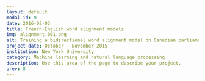 ```yaml
---
layout: default
modal-id: 9
date: 2016-02-03
title: French-English word alignment models
img: alignment.001.png
alt: Training a bidirectional word alignment model on Canadian parliament transcripts
project-date: October - November 2015
institution: New York University
category: Machine learning and natural language processing
description: Use this area of the page to describe your project.
prev: 8
---
```

